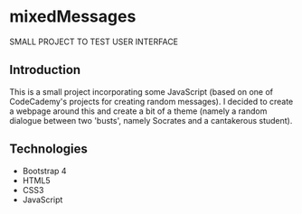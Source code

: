 # mixedMessages
SMALL PROJECT TO TEST USER INTERFACE

## Introduction
This is a small project incorporating some JavaScript (based on one of CodeCademy's projects for creating random messages). I decided to create a webpage around this and create a bit of a theme (namely a random dialogue between two 'busts', namely Socrates and a cantakerous student). 

## Technologies
* Bootstrap 4
* HTML5
* CSS3
* JavaScript
